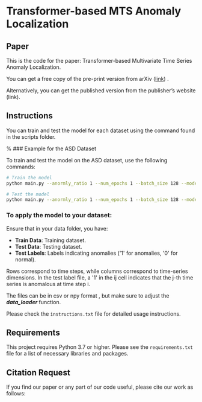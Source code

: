 
# Transformer-based MTS Anomaly Localization

## Paper
This is the code for the paper: Transformer-based Multivariate Time Series  Anomaly Localization.

You can get a free copy of the pre-print version from arXiv ([link](https://arxiv.org/abs/2501.08628)) .

Alternatively, you can get the published version from the publisher’s website (link).
## Instructions

You can train and test the model for each dataset using the command found in the scripts folder.

% ### Example for the ASD Dataset

To train and test the model on the ASD dataset, use the following commands:

```bash
# Train the model
python main.py --anormly_ratio 1 --num_epochs 1 --batch_size 128 --mode train --dataset ASD_ALL --data_path path_to_data_folder --input_c 19 --output_c 19

# Test the model
python main.py --anormly_ratio 1 --num_epochs 1 --batch_size 128 --mode test --dataset ASD_ALL --data_path path_to_data_folder --input_c 19 --output_c 19
```

### To apply the model to your dataset: 
Ensure that in your data folder, you have:
- **Train Data**: Training dataset.
- **Test Data**: Testing dataset.
- **Test Labels**: Labels indicating anomalies ('1' for anomalies, '0' for normal).

Rows correspond to time steps, while columns correspond to time-series dimensions. In the test label file, a '1' in the ij cell indicates that the j-th time series is anomalous at time step i.

The files can be in csv or npy format , but make sure to adjust  the ***data_loader*** function.

Please check the `instructions.txt` file for detailed usage instructions.

## Requirements
This project requires Python 3.7 or higher. Please see the `requirements.txt` file for a list of necessary libraries and packages.

## Citation Request
If you find our paper or any part of our code useful, please cite our work as follows:


